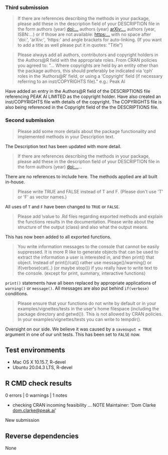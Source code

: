 ### Third submission
> If there are references describing the methods in your package, please add these in the description field of your DESCRIPTION file in the form
authors (year) <doi:...>
authors (year) <arXiv:...>
authors (year, ISBN:...)
or if those are not available: <https:...>
with no space after 'doi:', 'arXiv:', 'https:' and angle brackets for auto-linking.
(If you want to add a title as well please put it in quotes: "Title")

> Please always add all authors, contributors and copyright holders in the Authors@R field with the appropriate roles.
From CRAN policies you agreed to:
"...
Where copyrights are held by an entity other than the package authors, this should preferably be indicated via ‘cph’ roles in the ‘Authors@R’ field, or using a ‘Copyright’ field (if necessary referring to an inst/COPYRIGHTS file)."
e.g.: Peak AI

Have added an entry in the Authors@R field of the DESCRIPTIONS file referencing PEAK AI LIMITED as the copyright holder. Have also created an inst/COPYRIGHTS file with details of the copyright. The COPYRIGHTS file is also being referenced in the Copyright field of the the DESCRIPTIONS file.

### Second submission
> Please add some more details about the package functionality and implemented methods in your Description text.

The Description text has been updated with more detail.

> If there are references describing the methods in your package, please add these in the description field of your DESCRIPTION file in the form authors (year) <doi:...>...

There are no references to include here. The methods applied are all built in-house.

> Please write TRUE and FALSE instead of T and F. (Please don't use 'T' or 'F' as vector names.)

All uses of `T` and `F` have been changed to `TRUE` or `FALSE`.

> Please add \value to .Rd files regarding exported methods and explain the functions results in the documentation. Please write about the structure of the output (class) and also what the output means.

This has now been added to all exported functions.

> You write information messages to the console that cannot be easily suppressed. It is more R like to generate objects that can be used to extract the information a user is interested in, and then print() that object. Instead of print()/cat() rather use message()/warning() or if(verbose)cat(..) (or maybe stop()) if you really have to write text to the console. (except for print, summary, interactive functions)

`print()` statements have all been replaced by appropriate applications of `warning()` or `message()`. All messages are also put behind `if(verbose)` conditions.

> Please ensure that your functions do not write by default or in your examples/vignettes/tests in the user's home filespace (including the package directory and getwd()). This is not allowed by CRAN policies. In your examples/vignettes/tests you can write to tempdir().

Oversight on our side. We believe it was caused by a `saveouput = TRUE` argument in one of our unit tests. This has been set to `FALSE` now.

## Test environments
* Mac OS X 10.15.7, R-devel
* Ubuntu 20.04.3 LTS, R-devel

## R CMD check results

0 errors | 0 warnings | 1 notes

* checking CRAN incoming feasibility ... NOTE
Maintainer: 'Dom Clarke <dom.clarke@peak.ai>'

New submission

## Reverse dependencies

None
